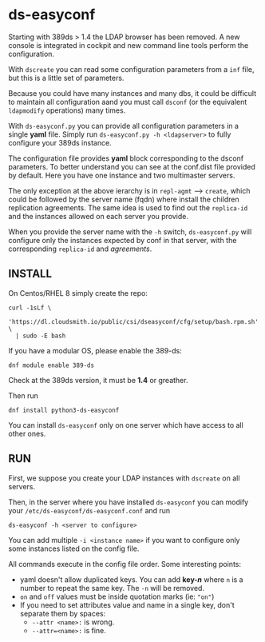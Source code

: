 # ds-easyconf
Starting with 389ds > 1.4 the LDAP browser has been removed. A new console is integrated in cockpit and new command line tools perform the configuration.

With `dscreate` you can read some configuration parameters from a `inf` file, but this is a little set of parameters.

Because you could have many instances and many dbs, it could be difficult to maintain all configuration aand you must call `dsconf` (or the equivalent `ldapmodify` operations) many times.

With `ds-easyconf.py` you can provide all configuration parameters in a single **yaml** file. Simply run `ds-easyconf.py -h <ldapserver>` to fully configure your 389ds instance.

The configuration file provides **yaml** block corresponding to the dsconf parameters. To better understand you can see at the conf.dist file provided by default. Here you have one instance and two multimaster servers.

The only exception at the above ierarchy is in `repl-agmt` --> `create`, which could be followed by the server name (fqdn) where install the children replication agreements. The same idea is used to find out the `replica-id` and the instances allowed on each server you provide.

When you provide the server name with the `-h` switch, `ds-easyconf.py` will configure only the instances expected by conf in that server, with the corresponding `replica-id` and *agreements*.

## INSTALL
On Centos/RHEL 8 simply create the repo:

```
curl -1sLf \
  'https://dl.cloudsmith.io/public/csi/dseasyconf/cfg/setup/bash.rpm.sh' \
  | sudo -E bash
```

If you have a modular OS, please enable the 389-ds:

`dnf module enable 389-ds`

Check at the 389ds version, it must be **1.4** or greather.

Then run

`dnf install python3-ds-easyconf`

You can install `ds-easyconf` only on one server which have access to all other ones.

## RUN

First, we suppose you create your LDAP instances with `dscreate` on all servers.

Then, in the server where you have installed `ds-easyconf` you can modify your `/etc/ds-easyconf/ds-easyconf.conf` and run

```ds-easyconf -h <server to configure>```

You can add multiple `-i <instance name>` if you want to configure only some instances listed on the config file.

All commands execute in the config file order. Some interesting points:

- yaml doesn't allow duplicated keys. You can add **key-*n*** where `n` is a number to repeat the same key. The `-n` will be removed.
- `on` and `off` values must be inside quotation marks (ie: `"on"`)
- If you need to set attributes value and name in a single key, don't separate them by spaces:
  - `--attr <name>:` is wrong.
  - `--attr=<name>:` is fine.
